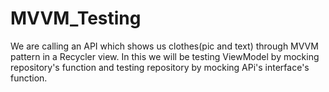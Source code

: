 # MVVM_Testing
We are calling an API which shows us clothes(pic and text) through MVVM pattern in a Recycler view.
In this we will be testing ViewModel by mocking repository's function and testing repository by mocking APi's interface's function.
